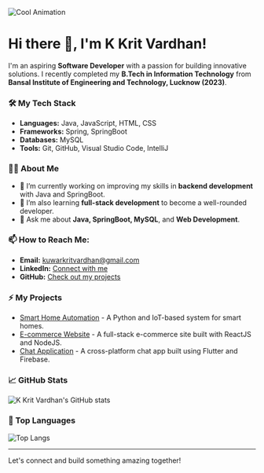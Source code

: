 ![Cool Animation](https://github.com/Kuwarsaab/Kuwarsaab/blob/main/assets/devgiffy.gif)

# Hi there 👋, I'm K Krit Vardhan!

I'm an aspiring **Software Developer** with a passion for building innovative solutions. I recently completed my **B.Tech in Information Technology** from **Bansal Institute of Engineering and Technology, Lucknow (2023)**.

### 🛠️ My Tech Stack
- **Languages:** Java, JavaScript, HTML, CSS
- **Frameworks:** Spring, SpringBoot
- **Databases:** MySQL
- **Tools:** Git, GitHub, Visual Studio Code, IntelliJ 

### 👨‍💻 About Me
- 🔭 I’m currently working on improving my skills in **backend development** with Java and SpringBoot.
- 🌱 I’m also learning **full-stack development** to become a well-rounded developer.
- 💬 Ask me about **Java, SpringBoot, MySQL**, and **Web Development**.

### 📫 How to Reach Me:
- **Email:** kuwarkritvardhan@gmail.com
- **LinkedIn:** [Connect with me](https://www.linkedin.com/in/k-krit-vardhan)
- **GitHub:** [Check out my projects](https://github.com/Kuwarsaab)

### ⚡ My Projects
- [Smart Home Automation](https://github.com/johndoe/smart-home) - A Python and IoT-based system for smart homes.
- [E-commerce Website](https://github.com/johndoe/e-commerce) - A full-stack e-commerce site built with ReactJS and NodeJS.
- [Chat Application](https://github.com/johndoe/chat-app) - A cross-platform chat app built using Flutter and Firebase.

### 📈 GitHub Stats
![K Krit Vardhan's GitHub stats](https://github-readme-stats.vercel.app/api?username=johndoe&show_icons=true&theme=radical)

### 🌟 Top Languages
![Top Langs](https://github-readme-stats.vercel.app/api/top-langs/?username=johndoe&layout=compact&theme=radical)

---

Let's connect and build something amazing together!
